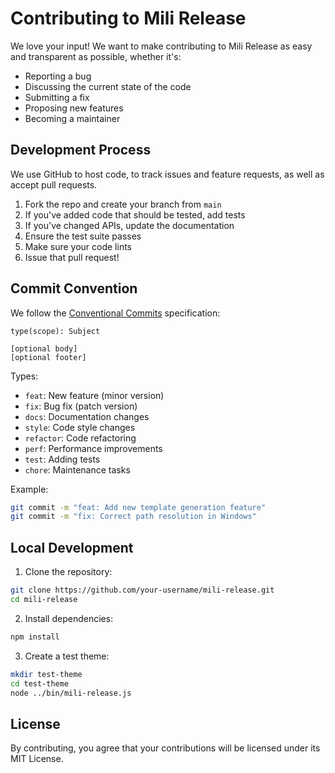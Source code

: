 # Contributing to Mili Release

We love your input! We want to make contributing to Mili Release as easy and transparent as possible, whether it's:

- Reporting a bug
- Discussing the current state of the code
- Submitting a fix
- Proposing new features
- Becoming a maintainer

## Development Process

We use GitHub to host code, to track issues and feature requests, as well as accept pull requests.

1. Fork the repo and create your branch from `main`
2. If you've added code that should be tested, add tests
3. If you've changed APIs, update the documentation
4. Ensure the test suite passes
5. Make sure your code lints
6. Issue that pull request!

## Commit Convention

We follow the [Conventional Commits](https://www.conventionalcommits.org/) specification:

```
type(scope): Subject

[optional body]
[optional footer]
```

Types:
- `feat`: New feature (minor version)
- `fix`: Bug fix (patch version)
- `docs`: Documentation changes
- `style`: Code style changes
- `refactor`: Code refactoring
- `perf`: Performance improvements
- `test`: Adding tests
- `chore`: Maintenance tasks

Example:
```bash
git commit -m "feat: Add new template generation feature"
git commit -m "fix: Correct path resolution in Windows"
```

## Local Development

1. Clone the repository:
```bash
git clone https://github.com/your-username/mili-release.git
cd mili-release
```

2. Install dependencies:
```bash
npm install
```

3. Create a test theme:
```bash
mkdir test-theme
cd test-theme
node ../bin/mili-release.js
```

## License

By contributing, you agree that your contributions will be licensed under its MIT License.
